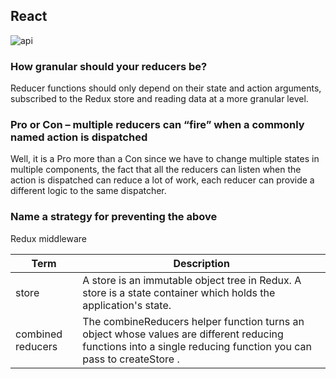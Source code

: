 ## React
![api](https://i.ibb.co/XXVH7vy/REACT-JS-KOCHI.png)


### How granular should your reducers be?
Reducer functions should only depend on their state and action arguments, subscribed to the Redux store and reading data at a more granular level.
### Pro or Con – multiple reducers can “fire” when a commonly named action is dispatched
Well, it is a Pro more than a Con since we have to change multiple states in multiple components, the fact that all the reducers can listen when the action is dispatched can reduce a lot of work, each reducer can provide a different logic to the same dispatcher.
### Name a strategy for preventing the above
Redux middleware

|Term|Description|
|----|----|
|store|A store is an immutable object tree in Redux. A store is a state container which holds the application's state.|
|combined reducers|The combineReducers helper function turns an object whose values are different reducing functions into a single reducing function you can pass to createStore .|
